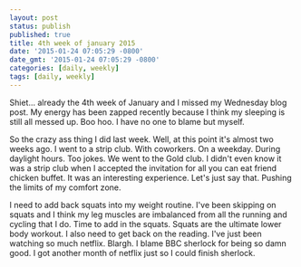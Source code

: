 ```yaml
---
layout: post
status: publish
published: true
title: 4th week of january 2015
date: '2015-01-24 07:05:29 -0800'
date_gmt: '2015-01-24 07:05:29 -0800'
categories: [daily, weekly]
tags: [daily, weekly]
---
```

<p>Shiet... already the 4th week of January and I missed my Wednesday blog post. My energy has been zapped recently because I think my sleeping is still all messed up. Boo hoo. I have no one to blame but myself.</p>
<p>So the crazy ass thing I did last week. Well, at this point it's almost two weeks ago. I went to a strip club. With coworkers. On a weekday. During daylight hours. Too jokes. We went to the Gold club. I didn't even know it was a strip club when I accepted the invitation for all you can eat friend chicken buffet. It was an interesting experience. Let's just say that. Pushing the limits of my comfort zone.</p>
<p>I need to add back squats into my weight routine. I've been skipping on squats and I think my leg muscles are imbalanced from all the running and cycling that I do. Time to add in the squats. Squats are the ultimate lower body workout. I also need to get back on the reading. I've just been watching so much netflix. Blargh. I blame BBC sherlock for being so damn good. I got another month of netflix just so I could finish sherlock.</p>
